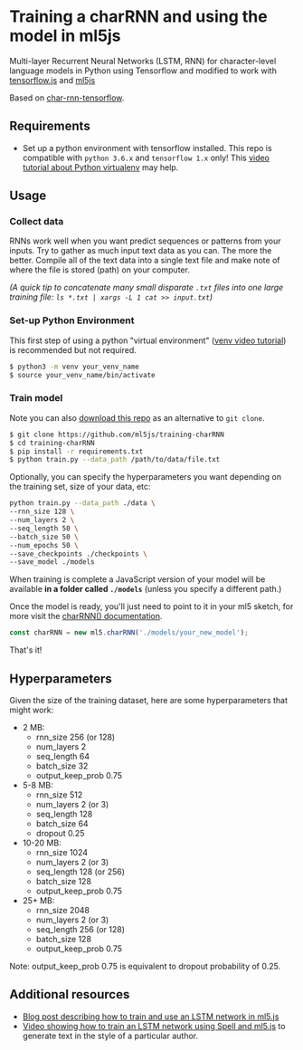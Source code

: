 # Training a charRNN and using the model in ml5js

Multi-layer Recurrent Neural Networks (LSTM, RNN) for character-level language models in Python using Tensorflow and modified to work with [tensorflow.js](https://js.tensorflow.org/) and [ml5js](https://ml5js.org/)

Based on [char-rnn-tensorflow](https://github.com/sherjilozair/char-rnn-tensorflow).

## Requirements

- Set up a python environment with tensorflow installed. This repo is compatible with `python 3.6.x` and `tensorflow 1.x` only! This [video tutorial about Python virtualenv](https://youtu.be/nnhjvHYRsmM) may help.

## Usage

### Collect data

RNNs work well when you want predict sequences or patterns from your inputs. Try to gather as much input text data as you can. The more the better. Compile all of the text data into a single text file and make note of where the file is stored (path) on your computer.

_(A quick tip to concatenate many small disparate `.txt` files into one large training file: `ls *.txt | xargs -L 1 cat >> input.txt`)_

### Set-up Python Environment

This first step of using a python "virtual environment" ([venv video tutorial](https://youtu.be/nnhjvHYRsmM)) is recommended but not required.

```bash
$ python3 -m venv your_venv_name
$ source your_venv_name/bin/activate
```

### Train model

Note you can also [download this repo](https://github.com/ml5js/training-charRNN) as an alternative to `git clone`.

```bash
$ git clone https://github.com/ml5js/training-charRNN
$ cd training-charRNN
$ pip install -r requirements.txt
$ python train.py --data_path /path/to/data/file.txt

```

Optionally, you can specify the hyperparameters you want depending on the training set, size of your data, etc:

```bash
python train.py --data_path ./data \
--rnn_size 128 \
--num_layers 2 \
--seq_length 50 \
--batch_size 50 \
--num_epochs 50 \
--save_checkpoints ./checkpoints \
--save_model ./models
```

When training is complete a JavaScript version of your model will be available **in a folder called `./models`** (unless you specify a different path.)

Once the model is ready, you'll just need to point to it in your ml5 sketch, for more visit the [charRNN() documentation](https://learn.ml5js.org/#/reference/charrnn).

```javascript
const charRNN = new ml5.charRNN('./models/your_new_model');
```

That's it!

## Hyperparameters

Given the size of the training dataset, here are some hyperparameters that might work:

- 2 MB:
  - rnn_size 256 (or 128)
  - num_layers 2
  - seq_length 64
  - batch_size 32
  - output_keep_prob 0.75
- 5-8 MB:
  - rnn_size 512
  - num_layers 2 (or 3)
  - seq_length 128
  - batch_size 64
  - dropout 0.25
- 10-20 MB:
  - rnn_size 1024
  - num_layers 2 (or 3)
  - seq_length 128 (or 256)
  - batch_size 128
  - output_keep_prob 0.75
- 25+ MB:
  - rnn_size 2048
  - num_layers 2 (or 3)
  - seq_length 256 (or 128)
  - batch_size 128
  - output_keep_prob 0.75

Note: output_keep_prob 0.75 is equivalent to dropout probability of 0.25.

## Additional resources

- [Blog post describing how to train and use an LSTM network in ml5.js](https://blog.paperspace.com/training-an-lstm-and-using-the-model-in-ml5-js/)
- [Video showing how to train an LSTM network using Spell and ml5.js](https://youtu.be/xfuVcfwtEyw) to generate text in the style of a particular author.

